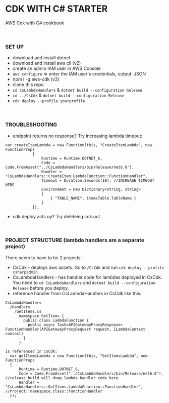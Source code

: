 # CDK WITH C# STARTER
AWS Cdk with C# cookbook
<br /><br /><br />


### SET UP
- download and install dotnet
- download and install aws cli (v2)
- create an admin IAM user in AWS Console
- `aws configure` => enter the IAM user's credentials, output: JSON
- npm i -g aws-cdk (v2)
- clone this repo
- `cd CsLambdaHandlers` & `dotnet build --configuration Release`
- `cd ../CsCdk` & `dotnet build --configuration Release`
- `cdk deploy --profile yourprofile`
<br /><br /><br />



### TROUBLESHOOTING
- endpoint returns no response? Try increasing lambda timeout:
```
var createItemLambda = new Function(this, "CreateItemLambda", new FunctionProps
            {
                Runtime = Runtime.DOTNET_6,
                Code = Code.FromAsset("../CsLambdaHandlers/bin/Release/net6.0"),
                Handler = "CsLambdaHandlers::CreateItem.LambdaFunction::FunctionHandler",
                Timeout = Duration.Seconds(10), //INCREASE TIMEOUT HERE
                Environment = new Dictionary<string, string>
                {
                    { "TABLE_NAME", itemsTable.TableName }
                }
            });
```
- cdk deploy acts up? Try deleteing cdk.out
<br /><br /><br />




### PROJECT STRUCTURE (lambda handlers are a separate project)
There seem to have to be 2 projects:
- CsCdk - deploys aws assets. Go to `/CsCdk` and run `cdk deploy --profile csharpadmin`
- CsLambdaHandlers - has handler code for lambdas deployed in CsCdk. You need to `cd CsLambdaHandlers` and `dotnet build --configuration Release` before you deploy.
- reference handler from CsLambdaHandlers in CsCdk like this:

```
CsLambdaHandlers
  /Handlers
    /GetItems.cs
      namespace GetItems {
        public class LambdaFunction {
          public async Task<APIGatewayProxyResponse> FunctionHandler(APIGatewayProxyRequest request, ILambdaContext context)
        }
      }

is referenced in CsCdk:
  var getItemsLambda = new Function(this, "GetItemsLambda", new FunctionProps
  {
      Runtime = Runtime.DOTNET_6,
      Code = Code.FromAsset("../CsLambdaHandlers/bin/Release/net6.0"), //release build will dump lambda handler code here
      Handler = "CsLambdaHandlers::GetItems.LambdaFunction::FunctionHandler", //Project::namespace.class::FunctionHandler
  });
```
<br /><br /><br />

